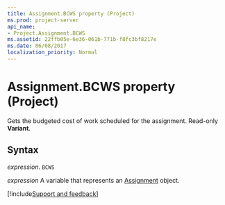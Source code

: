 ```yaml
---
title: Assignment.BCWS property (Project)
ms.prod: project-server
api_name:
- Project.Assignment.BCWS
ms.assetid: 22ffb05e-6e36-061b-771b-f8fc3bf8217e
ms.date: 06/08/2017
localization_priority: Normal
---
```



# Assignment.BCWS property (Project)

Gets the budgeted cost of work scheduled for the assignment. Read-only  **Variant**.


## Syntax

_expression_. `BCWS`

_expression_ A variable that represents an [Assignment](./Project.Assignment.md) object.

[!include[Support and feedback](~/includes/feedback-boilerplate.md)]